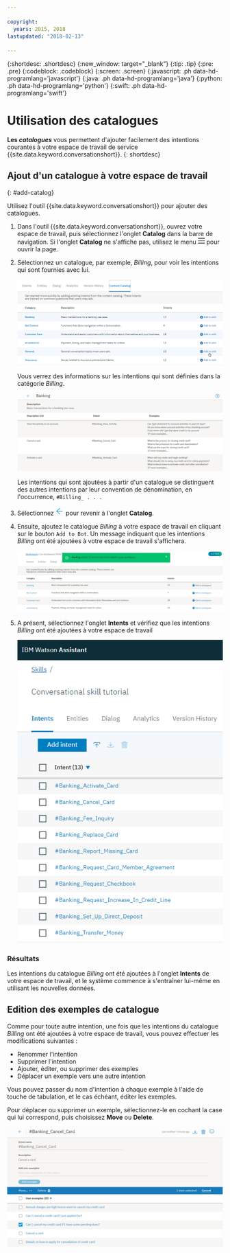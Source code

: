 ```yaml
---

copyright:
  years: 2015, 2018
lastupdated: "2018-02-13"

---
```


{:shortdesc: .shortdesc}
{:new_window: target="_blank"}
{:tip: .tip}
{:pre: .pre}
{:codeblock: .codeblock}
{:screen: .screen}
{:javascript: .ph data-hd-programlang='javascript'}
{:java: .ph data-hd-programlang='java'}
{:python: .ph data-hd-programlang='python'}
{:swift: .ph data-hd-programlang='swift'}

# Utilisation des catalogues

**Les *catalogues*** vous permettent d'ajouter facilement des intentions courantes à votre espace de travail de service {{site.data.keyword.conversationshort}}.
{: shortdesc}

## Ajout d'un catalogue à votre espace de travail
{: #add-catalog}

Utilisez l'outil {{site.data.keyword.conversationshort}} pour ajouter des catalogues. 

1.  Dans l'outil {{site.data.keyword.conversationshort}}, ouvrez votre espace de travail, puis sélectionnez l'onglet **Catalog** dans la barre de navigation. Si l'onglet **Catalog** ne s'affiche pas, utilisez le menu ![Menu](images/Menu_16.png) pour ouvrir la page.


1.  Sélectionnez un catalogue, par exemple, *Billing*, pour voir les intentions qui sont fournies avec lui. 

    ![Capture d'écran illustrant les catalogues disponibles](images/catalog_overview.png)

    Vous verrez des informations sur les intentions qui sont définies dans la catégorie *Billing*. 

    ![Capture d'écran illustrant les intentions de la catégorie Billing](images/catalog_open.png)

    Les intentions qui sont ajoutées à partir d'un catalogue se distinguent des autres intentions par leur convention de dénomination, en l'occurrence, `#Billing_ . . .`

1.  Sélectionnez ![Flèche de fermeture](images/close_arrow.png) pour revenir à l'onglet **Catalog**. 

1.  Ensuite, ajoutez le catalogue *Billing* à votre espace de travail en cliquant sur le bouton `Add to Bot`. Un message indiquant que les intentions *Billing* ont été ajoutées à votre espace de travail s'affichera. 

    ![Capture d'écran illustrant le bouton Add to Bot](images/catalog_addtobot.png)

1.  A présent, sélectionnez l'onglet **Intents** et vérifiez que les intentions *Billing* ont été ajoutées à votre espace de travail 

    ![Capture d'écran illustrant les intentions Billing répertoriées sur l'onglet Intents](images/catalog_intents.png)

### Résultats

Les intentions du catalogue *Billing* ont été ajoutées à l'onglet **Intents** de votre espace de travail, et le système commence à s'entraîner lui-même en utilisant les nouvelles données. 

## Edition des exemples de catalogue

Comme pour toute autre intention, une fois que les intentions du catalogue *Billing* ont été ajoutées à votre espace de travail, vous pouvez effectuer les modifications suivantes : 

- Renommer l'intention
- Supprimer l'intention
- Ajouter, éditer, ou supprimer des exemples
- Déplacer un exemple vers une autre intention

Vous pouvez passer du nom d'intention à chaque exemple à l'aide de touche de tabulation, et le cas échéant, éditer les exemples.

Pour déplacer ou supprimer un exemple, sélectionnez-le en cochant la case qui lui correspond, puis choisissez **Move** ou **Delete**.

  ![Capture d'écran illustrant la procédure de déplacement ou de suppression d'un exemple](images/catalog_edit.png)
